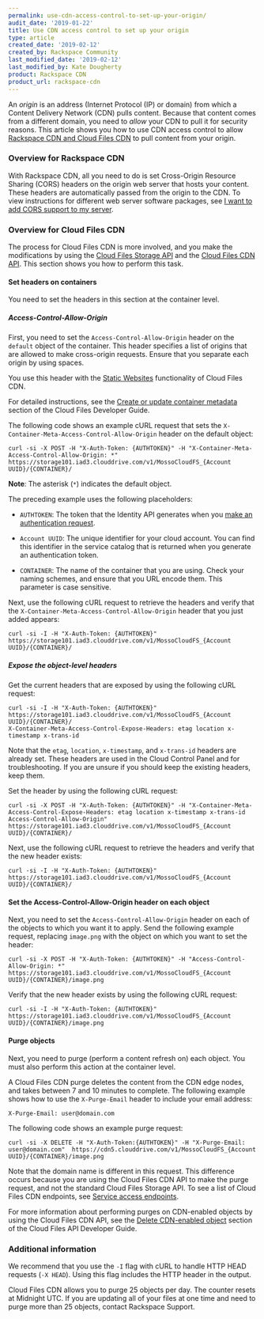 ```yaml
---
permalink: use-cdn-access-control-to-set-up-your-origin/
audit_date: '2019-01-22'
title: Use CDN access control to set up your origin
type: article
created_date: '2019-02-12'
created_by: Rackspace Community
last_modified_date: '2019-02-12'
last_modified_by: Kate Dougherty
product: Rackspace CDN
product_url: rackspace-cdn
---
```


An _origin_ is an address (Internet Protocol (IP) or domain) from which a 
Content Delivery Network (CDN) pulls content. Because that content comes from 
a different domain, you need to _allow_ your CDN to pull it for
security reasons. This article shows you how to use CDN access control to
allow [Rackspace CDN and Cloud Files
CDN](/support/how-to/differences-between-rackspace-cdn-and-rackspace-cloud-files/)
to pull content from your origin.

### Overview for Rackspace CDN

With Rackspace CDN, all you need to do is set Cross-Origin Resource Sharing
(CORS) headers on the origin web server that hosts your content. These headers
are automatically passed from the origin to the CDN. To view instructions for
different web server software packages, see [I want to add CORS support to my
server](https://enable-cors.org/server.html).

### Overview for Cloud Files CDN

The process for Cloud Files CDN is more involved, and you make the modifications 
by using the [Cloud Files Storage
API](https://docs.rackspace.com/docs/cloud-files/v1/storage-api-reference/#storage-api-reference) and the 
[Cloud Files CDN API](https://docs.rackspace.com/docs/cloud-files/v1/cdn-api-reference/). 
This section shows you how to perform this task.

#### Set headers on containers

You need to set the headers in this section at the container level.

##### Access-Control-Allow-Origin

First, you need to set the `Access-Control-Allow-Origin` header on the
`default` object of the container. This header specifies a list of origins that are
allowed to make cross-origin requests. Ensure that you separate each origin by
using spaces.

You use this header with the [Static
Websites](https://docs.rackspace.com/docs/cloud-files/v1/use-cases/static-websites-using-cdn-enabled-containers/) functionality of Cloud Files CDN.

For detailed instructions, see the [Create or update container metadata](https://docs.rackspace.com/docs/cloud-files/v1/storage-api-reference/container-services-operations/#create-or-update-container-metadata) section of the Cloud Files Developer Guide.

The following code shows an example cURL request that sets the
`X-Container-Meta-Access-Control-Allow-Origin` header on the default object:

    curl -si -X POST -H "X-Auth-Token: {AUTHTOKEN}" -H "X-Container-Meta-Access-Control-Allow-Origin: *" https://storage101.iad3.clouddrive.com/v1/MossoCloudFS_{Account UUID}/{CONTAINER}/

**Note**: The asterisk (`*`) indicates the default object.

The preceding example uses the following placeholders:

- `AUTHTOKEN`: The token that the Identity API generates when you
  [make an authentication request](https://docs.rackspace.com/docs/cloud-identity/v2/getting-started/send-request-ovw/).

- `Account UUID`: The unique identifier for your cloud account. You can find
  this identifier in the service catalog that is returned when you generate
  an authentication token.

- `CONTAINER`: The name of the container that you are using. Check your naming
  schemes, and ensure that you URL encode them. This parameter is case
  sensitive.

Next, use the following cURL request to retrieve the headers and verify that
the `X-Container-Meta-Access-Control-Allow-Origin` header that you just added
appears:

    curl -si -I -H "X-Auth-Token: {AUTHTOKEN}" https://storage101.iad3.clouddrive.com/v1/MossoCloudFS_{Account UUID}/{CONTAINER}/

##### Expose the object-level headers

Get the current headers that are exposed by using the following cURL request:

    curl -si -I -H "X-Auth-Token: {AUTHTOKEN}" https://storage101.iad3.clouddrive.com/v1/MossoCloudFS_{Account UUID}/{CONTAINER}/
    X-Container-Meta-Access-Control-Expose-Headers: etag location x-timestamp x-trans-id

Note that the `etag`, `location`, `x-timestamp`, and `x-trans-id` headers are
already set. These headers are used in the Cloud Control Panel and for
troubleshooting. If you are unsure if you should keep the existing headers,
keep them.

Set the header by using the following cURL request:

    curl -si -X POST -H "X-Auth-Token: {AUTHTOKEN}" -H "X-Container-Meta-Access-Control-Expose-Headers: etag location x-timestamp x-trans-id Access-Control-Allow-Origin" https://storage101.iad3.clouddrive.com/v1/MossoCloudFS_{Account UUID}/{CONTAINER}/

Next, use the following cURL request to retrieve the headers and verify that
the new header exists:

    curl -si -I -H "X-Auth-Token: {AUTHTOKEN}" https://storage101.iad3.clouddrive.com/v1/MossoCloudFS_{Account UUID}/{CONTAINER}/

#### Set the Access-Control-Allow-Origin header on each object

Next, you need to set the `Access-Control-Allow-Origin` header on each of the
objects to which you want it to apply. Send the following example request,
replacing `image.png` with the object on which you want to set the header:

    curl -si -X POST -H "X-Auth-Token: {AUTHTOKEN}" -H "Access-Control-Allow-Origin: *" https://storage101.iad3.clouddrive.com/v1/MossoCloudFS_{Account UUID}/{CONTAINER}/image.png

Verify that the new header exists by using the following cURL request:

    curl -si -I -H "X-Auth-Token: {AUTHTOKEN}" https://storage101.iad3.clouddrive.com/v1/MossoCloudFS_{Account UUID}/{CONTAINER}/image.png

#### Purge objects

Next, you need to purge (perform a content refresh on) each object. You must
also perform this action at the container level.

A Cloud Files CDN purge deletes the content from the CDN edge nodes, and takes
between 7 and 10 minutes to complete. The following example
shows how to use the `X-Purge-Email` header to include your email address:

    X-Purge-Email: user@domain.com

The following code shows an example purge request:

    curl -si -X DELETE -H "X-Auth-Token:{AUTHTOKEN}" -H "X-Purge-Email: user@domain.com"  https://cdn5.clouddrive.com/v1/MossoCloudFS_{Account UUID}/{CONTAINER}/image.png

Note that the domain name is different in this request. This difference occurs
because you are using the Cloud Files CDN API to make the purge request, and
not the standard Cloud Files Storage API. To see a list of Cloud Files CDN
endpoints, see [Service access endpoints](https://docs.rackspace.com/docs/cloud-files/v1/general-api-info/service-access/#service-access-endpoints).

For more information about performing purges on CDN-enabled objects by using
the Cloud Files CDN API, see the [Delete CDN-enabled
object](https://docs.rackspace.com/docs/cloud-files/v1/cdn-api-reference/cdn-object-services-operations/#delete-cdn-enabled-object) section of the
Cloud Files API Developer Guide.

### Additional information

We recommend that you use the `-I` flag with cURL to handle HTTP HEAD
requests (`-X HEAD`). Using this flag includes the HTTP header in the output.

Cloud Files CDN allows you to purge 25 objects per day. The counter resets at
Midnight UTC. If you are updating all of your files at one time and need to
purge more than 25 objects, contact Rackspace Support.
